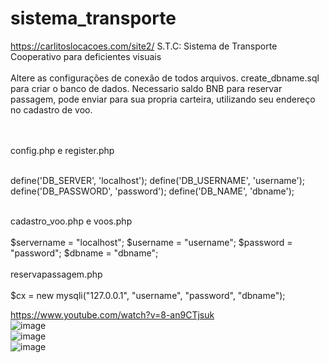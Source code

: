 # sistema_transporte
https://carlitoslocacoes.com/site2/
S.T.C: Sistema de Transporte Cooperativo para deficientes visuais
<br><br>
Altere as configurações de conexão de todos arquivos. create_dbname.sql para criar o banco de dados.
Necessario saldo BNB para reservar passagem, pode enviar para sua propria carteira, utilizando seu endereço no cadastro de voo.

<br><br>config.php e register.php

<br>
define('DB_SERVER', 'localhost');
define('DB_USERNAME', 'username');
define('DB_PASSWORD', 'password');
define('DB_NAME', 'dbname');
<br><br>

cadastro_voo.php e voos.php
<br><br>
$servername = "localhost";
$username = "username";
$password = "password";
$dbname = "dbname";
<br><br>
reservapassagem.php
<br><br>
$cx = new mysqli("127.0.0.1", "username", "password", "dbname");

https://www.youtube.com/watch?v=8-an9CTjsuk
<br>
![image](https://github.com/user-attachments/assets/0bd7abbb-f34a-44fd-b48e-0ec03d20706f)
<br>
![image](https://github.com/user-attachments/assets/6018f584-ecc6-4b38-a713-937c7bde746b)
<br>
![image](https://github.com/user-attachments/assets/9b2842d8-883a-4bc4-b0f4-eea226530e7e)


